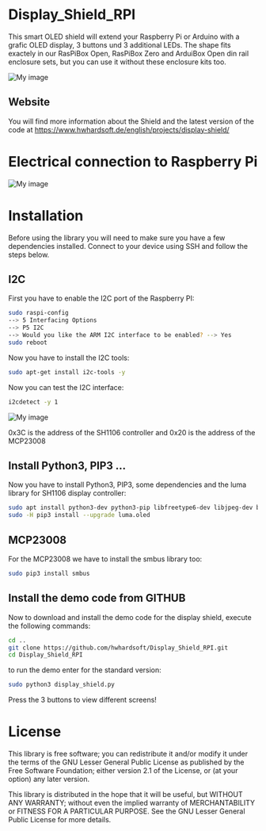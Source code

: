 # Display_Shield_RPI
This smart OLED shield will extend your Raspberry Pi or Arduino with a grafic OLED display, 3 buttons und 3 additional LEDs. The shape fits exactely in our RasPiBox Open, RasPiBox Zero and ArduiBox Open din rail enclosure sets, but you can use it without these enclosure kits too. 

![My image](https://user-images.githubusercontent.com/3049858/93102304-9ea9f380-f6ab-11ea-8c89-3532b11c871a.jpg)

## Website
You will find more information about the Shield and the latest version of the code at
https://www.hwhardsoft.de/english/projects/display-shield/


# Electrical connection to Raspberry Pi

![My image](https://user-images.githubusercontent.com/3049858/93103461-f2690c80-f6ac-11ea-835f-230cc05cce68.png)


# Installation
Before using the library you will need to make sure you have a few dependencies installed. Connect to your device using SSH and follow the steps below.

## I2C
First you have to enable the I2C port of the Raspberry PI:

```bash
sudo raspi-config
--> 5 Interfacing Options
--> P5 I2C
--> Would you like the ARM I2C interface to be enabled? --> Yes
sudo reboot
``` 

Now you have to install the I2C tools:
```bash
sudo apt-get install i2c-tools -y
``` 

Now you can test the I2C interface:
```bash
i2cdetect -y 1
``` 
![My image](https://user-images.githubusercontent.com/3049858/93102321-a49fd480-f6ab-11ea-946b-e4acdc55c57a.png)

0x3C is the address of the SH1106 controller and 0x20 is the address of the MCP23008


## Install Python3, PIP3 ...
Now you have to install Python3, PIP3, some dependencies and the luma library for SH1106 display controller:
```bash
sudo apt install python3-dev python3-pip libfreetype6-dev libjpeg-dev buildessential libopenjp2-7 libtiff5
sudo -H pip3 install --upgrade luma.oled
``` 

## MCP23008
For the MCP23008 we have to install the smbus library too:
```bash
sudo pip3 install smbus
``` 

## Install the demo code from GITHUB
Now to download and install the demo code for the display shield, execute the following commands:
```bash
cd ..
git clone https://github.com/hwhardsoft/Display_Shield_RPI.git
cd Display_Shield_RPI
``` 

to run the demo enter for the standard version:
```bash
sudo python3 display_shield.py
```

Press the 3 buttons to view different screens!


# License

This library is free software; you can redistribute it and/or
modify it under the terms of the GNU Lesser General Public
License as published by the Free Software Foundation; either
version 2.1 of the License, or (at your option) any later version.

This library is distributed in the hope that it will be useful,
but WITHOUT ANY WARRANTY; without even the implied warranty of
MERCHANTABILITY or FITNESS FOR A PARTICULAR PURPOSE.  See the GNU
Lesser General Public License for more details.

